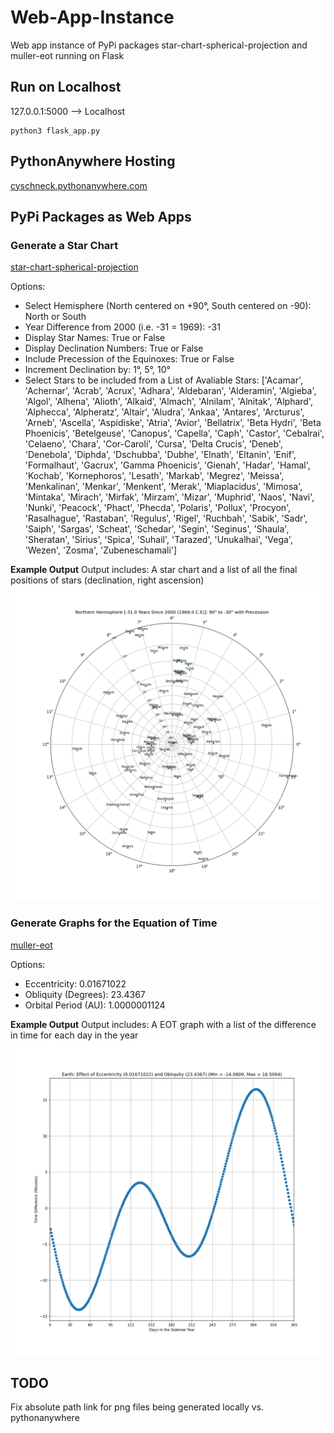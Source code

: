 # Web-App-Instance
Web app instance of PyPi packages star-chart-spherical-projection and muller-eot running on Flask

## Run on Localhost

127.0.0.1:5000 --> Localhost
```
python3 flask_app.py
```

## PythonAnywhere Hosting

[cyschneck.pythonanywhere.com](http://cyschneck.pythonanywhere.com/)

## PyPi Packages as Web Apps

### Generate a Star Chart

[star-chart-spherical-projection](https://pypi.org/project/star-chart-spherical-projection/)

Options:
- Select Hemisphere (North centered on +90°, South centered on -90): North or South
- Year Difference from 2000 (i.e. -31 = 1969): -31
- Display Star Names: True or False
- Display Declination Numbers: True or False
- Include Precession of the Equinoxes: True or False
- Increment Declination by: 1°, 5°, 10°
- Select Stars to be included from a List of Avaliable Stars: ['Acamar', 'Achernar', 'Acrab', 'Acrux', 'Adhara', 'Aldebaran', 'Alderamin', 'Algieba', 'Algol', 'Alhena', 'Alioth', 'Alkaid', 'Almach', 'Alnilam', 'Alnitak', 'Alphard', 'Alphecca', 'Alpheratz', 'Altair', 'Aludra', 'Ankaa', 'Antares', 'Arcturus', 'Arneb', 'Ascella', 'Aspidiske', 'Atria', 'Avior', 'Bellatrix', 'Beta Hydri', 'Beta Phoenicis', 'Betelgeuse', 'Canopus', 'Capella', 'Caph', 'Castor', 'Cebalrai', 'Celaeno', 'Chara', 'Cor-Caroli', 'Cursa', 'Delta Crucis', 'Deneb', 'Denebola', 'Diphda', 'Dschubba', 'Dubhe', 'Elnath', 'Eltanin', 'Enif', 'Formalhaut', 'Gacrux', 'Gamma Phoenicis', 'Gienah', 'Hadar', 'Hamal', 'Kochab', 'Kornephoros', 'Lesath', 'Markab', 'Megrez', 'Meissa', 'Menkalinan', 'Menkar', 'Menkent', 'Merak', 'Miaplacidus', 'Mimosa', 'Mintaka', 'Mirach', 'Mirfak', 'Mirzam', 'Mizar', 'Muphrid', 'Naos', 'Navi', 'Nunki', 'Peacock', 'Phact', 'Phecda', 'Polaris', 'Pollux', 'Procyon', 'Rasalhague', 'Rastaban', 'Regulus', 'Rigel', 'Ruchbah', 'Sabik', 'Sadr', 'Saiph', 'Sargas', 'Scheat', 'Schedar', 'Segin', 'Seginus', 'Shaula', 'Sheratan', 'Sirius', 'Spica', 'Suhail', 'Tarazed', 'Unukalhai', 'Vega', 'Wezen', 'Zosma', 'Zubeneschamali']

**Example Output**
Output includes: A star chart and a list of all the final positions of stars (declination, right ascension)
![star_chart](https://raw.githubusercontent.com/cyschneck/Web-App-Instance/main/static/img/star_chart_output.png)

### Generate Graphs for the Equation of Time

[muller-eot](https://pypi.org/project/muller-eot/)

Options:
- Eccentricity: 0.01671022
- Obliquity (Degrees): 23.4367
- Orbital Period (AU): 1.0000001124

**Example Output**
Output includes: A EOT graph with a list of the difference in time for each day in the year
![effect_eot](https://raw.githubusercontent.com/cyschneck/Web-App-Instance/main/static/img/eot_chart_output.png)

## TODO
Fix absolute path link for png files being generated locally vs. pythonanywhere
